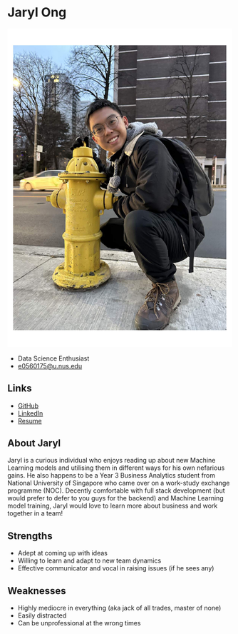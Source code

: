 # Jaryl Ong

![Jaryl Ong Profile](./jaryl_photo.JPG)

- Data Science Enthusiast
- e0560175@u.nus.edu

## Links

- [GitHub](https://github.com/jarylongsq)
- [LinkedIn](https://www.linkedin.com/in/jaryl-ong-8713211b3/)
- [Resume](https://drive.google.com/file/d/1AyFtsTus3tTKt0RoWwDrlWYJlFDAehcl/view?usp=share_link)

## About Jaryl

Jaryl is a curious individual who enjoys reading up about new Machine Learning models and utilising them in different ways for his own nefarious gains. He also happens to be a Year 3 Business Analytics student from National University of Singapore who came over on a work-study exchange programme (NOC). Decently comfortable with full stack development (but would prefer to defer to you guys for the backend) and Machine Learning model training, Jaryl would love to learn more about business and work together in a team!

## Strengths

- Adept at coming up with ideas
- Willing to learn and adapt to new team dynamics
- Effective communicator and vocal in raising issues (if he sees any)

## Weaknesses

- Highly mediocre in everything (aka jack of all trades, master of none)
- Easily distracted
- Can be unprofessional at the wrong times